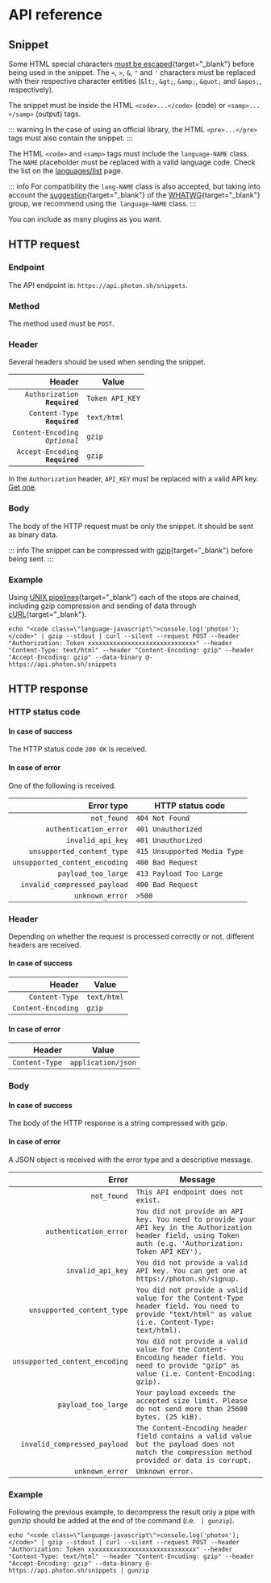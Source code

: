 # API reference

## Snippet

Some HTML special characters [must be escaped](https://www.w3.org/TR/html401/charset.html#h-5.3.2){target="_blank"} before being used in the snippet. The `<`, `>`, `&`, `"` and `'` characters must be replaced with their respective character entities (`&lt;`, `&gt;`, `&amp;`, `&quot;` and `&apos;`, respectively).

The snippet must be inside the HTML `<code>...</code>` (code) or `<samp>...</samp>` (output) tags.

::: warning
In the case of using an official library, the HTML `<pre>...</pre>` tags must also contain the snippet.
:::

The HTML `<code>` and `<samp>` tags must include the `language-NAME` class. The `NAME` placeholder must be replaced with a valid language code. Check the list on the [languages/list](https://photon.sh/docs/languages/list) page.

::: info
For compatibility the `lang-NAME` class is also accepted, but taking into account the [suggestion](https://html.spec.whatwg.org/multipage/semantics.html#the-code-element){target="_blank"} of the [WHATWG](https://wiki.whatwg.org/wiki/FAQ#What_is_the_WHATWG.3F){target="_blank"} group, we recommend using the` language-NAME` class.
:::

You can include as many plugins as you want.

## HTTP request

### Endpoint

The API endpoint is: `https://api.photon.sh/snippets`.

### Method

The method used must be `POST`.

### Header

Several headers should be used when sending the snippet.

Header                              | Value
-----------------------------------:|-----------------
`Authorization`<br>**`Required`**   | `Token API_KEY`
`Content-Type`<br>**`Required`**    | `text/html`
`Content-Encoding`<br>*`Optional`*  | `gzip`
`Accept-Encoding`<br>**`Required`** | `gzip`

In the `Authorization` header, `API_KEY` must be replaced with a valid API key. [Get one](https://photon.sh/signup).

### Body

The body of the HTTP request must be only the snippet. It should be sent as binary data.

::: info
The snippet can be compressed with [gzip](http://www.gzip.org/){target="_blank"} before being sent.
:::

### Example

Using [UNIX pipelines](https://en.wikipedia.org/wiki/Pipeline_(Unix)){target="_blank"} each of the steps are chained, including gzip compression and sending of data through [cURL](https://curl.haxx.se/){target="_blank"}.

``` {.language-text data-commands="true"}
echo "<code class=\"language-javascript\">console.log('photon');</code>" | gzip --stdout | curl --silent --request POST --header "Authorization: Token xxxxxxxxxxxxxxxxxxxxxxxxxxxxxx" --header "Content-Type: text/html" --header "Content-Encoding: gzip" --header "Accept-Encoding: gzip" --data-binary @- https://api.photon.sh/snippets
```

## HTTP response

### HTTP status code

#### In case of success

The HTTP status code `200 OK` is received.

#### In case of error

One of the following is received.

Error type                     | HTTP status code
------------------------------:|-----------------------------
`not_found`                    | `404 Not Found`
`authentication_error`         | `401 Unauthorized`
`invalid_api_key`              | `401 Unauthorized`
`unsupported_content_type`     | `415 Unsupported Media Type`
`unsupported_content_encoding` | `400 Bad Request`
`payload_too_large`            | `413 Payload Too Large`
`invalid_compressed_payload`   | `400 Bad Request`
`unknown_error`                | `>500`

### Header

Depending on whether the request is processed correctly or not, different headers are received.

#### In case of success

Header             | Value
------------------:|-----------------------------------------------
`Content-Type`     | `text/html`
`Content-Encoding` | `gzip`

#### In case of error

Header             | Value
------------------:|-----------------------------------------------
`Content-Type`     | `application/json`

### Body

#### In case of success

The body of the HTTP response is a string compressed with gzip.

#### In case of error

A JSON object is received with the error type and a descriptive message.

Error                               | Message
-----------------------------------:|----------------------------------------------------------------------------------------------------------------------------------------------------------------
`not_found`                         | `This API endpoint does not exist.`
`authentication_error`              | `You did not provide an API key. You need to provide your API key in the Authorization header field, using Token auth (e.g. 'Authorization: Token API_KEY').`
`invalid_api_key`                   | `You did not provide a valid API key. You can get one at https://photon.sh/signup.`
`unsupported_content_type`          | `You did not provide a valid value for the Content-Type header field. You need to provide "text/html" as value (i.e. Content-Type: text/html).`
`unsupported_content_encoding`      | `You did not provide a valid value for the Content-Encoding header field. You need to provide "gzip" as value (i.e. Content-Encoding: gzip).`
`payload_too_large`                 | `Your payload exceeds the accepted size limit. Please do not send more than 25600 bytes. (25 kiB).`
`invalid_compressed_payload`        | `The Content-Encoding header field contains a valid value but the payload does not match the compression method provided or data is corrupt.`
`unknown_error`                     | `Unknown error.`

### Example

Following the previous example, to decompress the result only a pipe with gunzip should be added at the end of the command (i.e. ` | gunzip`).

``` {.language-text data-commands="true"}
echo "<code class=\"language-javascript\">console.log('photon');</code>" | gzip --stdout | curl --silent --request POST --header "Authorization: Token xxxxxxxxxxxxxxxxxxxxxxxxxxxxxx" --header "Content-Type: text/html" --header "Content-Encoding: gzip" --header "Accept-Encoding: gzip" --data-binary @- https://api.photon.sh/snippets | gunzip
```

